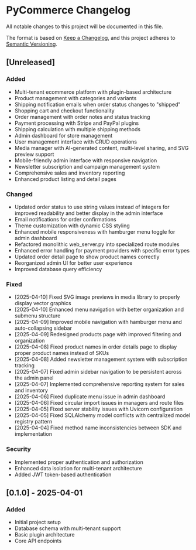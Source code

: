 # PyCommerce Changelog

All notable changes to this project will be documented in this file.

The format is based on [Keep a Changelog](https://keepachangelog.com/en/1.0.0/),
and this project adheres to [Semantic Versioning](https://semver.org/spec/v2.0.0.html).

## [Unreleased]

### Added
- Multi-tenant ecommerce platform with plugin-based architecture
- Product management with categories and variants
- Shipping notification emails when order status changes to "shipped"
- Shopping cart and checkout functionality
- Order management with order notes and status tracking
- Payment processing with Stripe and PayPal plugins
- Shipping calculation with multiple shipping methods
- Admin dashboard for store management
- User management interface with CRUD operations
- Media manager with AI-generated content, multi-level sharing, and SVG preview support
- Mobile-friendly admin interface with responsive navigation
- Newsletter subscription and campaign management system
- Comprehensive sales and inventory reporting
- Enhanced product listing and detail pages

### Changed
- Updated order status to use string values instead of integers for improved readability and better display in the admin interface
- Email notifications for order confirmations
- Theme customization with dynamic CSS styling
- Enhanced mobile responsiveness with hamburger menu toggle for admin dashboard
- Refactored monolithic web_server.py into specialized route modules
- Enhanced error handling for payment providers with specific error types
- Updated order detail page to show product names correctly
- Reorganized admin UI for better user experience
- Improved database query efficiency

### Fixed
- [2025-04-10] Fixed SVG image previews in media library to properly display vector graphics
- [2025-04-10] Enhanced menu navigation with better organization and submenu structure
- [2025-04-09] Improved mobile navigation with hamburger menu and auto-collapsing sidebar
- [2025-04-09] Redesigned products page with improved filtering and organization
- [2025-04-08] Fixed product names in order details page to display proper product names instead of SKUs
- [2025-04-08] Added newsletter management system with subscription tracking
- [2025-04-07] Fixed admin sidebar navigation to be persistent across the admin panel
- [2025-04-07] Implemented comprehensive reporting system for sales and inventory
- [2025-04-06] Fixed duplicate menu issue in admin dashboard
- [2025-04-06] Fixed circular import issues in managers and route files
- [2025-04-05] Fixed server stability issues with Uvicorn configuration
- [2025-04-05] Fixed SQLAlchemy model conflicts with centralized model registry pattern
- [2025-04-04] Fixed method name inconsistencies between SDK and implementation

### Security
- Implemented proper authentication and authorization
- Enhanced data isolation for multi-tenant architecture
- Added JWT token-based authentication

## [0.1.0] - 2025-04-01

### Added
- Initial project setup
- Database schema with multi-tenant support
- Basic plugin architecture
- Core API endpoints
